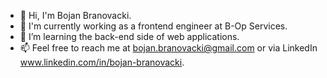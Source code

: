 - 👋 Hi, I'm Bojan Branovacki.
- 👀 I'm currently working as a frontend engineer at B-Op Services.
- 🌱 I’m learning the back-end side of web applications.
- 📫 Feel free to reach me at bojan.branovacki@gmail.com or via LinkedIn www.linkedin.com/in/bojan-branovacki.
<!---
BojanWD/BojanWD is a ✨ special ✨ repository because its `README.md` (this file) appears on your GitHub profile.
You can click the Preview link to take a look at your changes.
--->
